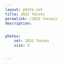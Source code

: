 ```yaml
---
layout: photo_set
title: 2022 Yonsei
permalink: /2022 Yonsei/
description: 


photos:
    set: 2022 Yonsei
    size: 3


---
```



